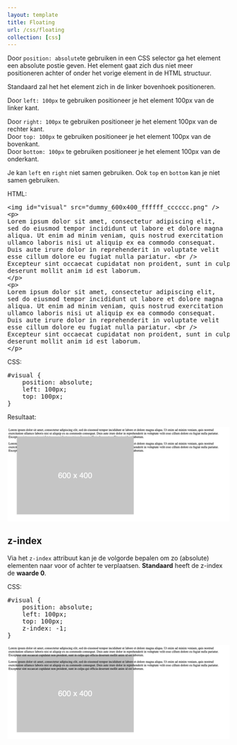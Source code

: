 ```yaml
---
layout: template
title: Floating
url: /css/floating
collection: [css]
---							
```

<p>Door <code>position: absolute</code>te gebruiken in een CSS selector ga het element een absolute postie geven. Het element gaat zich dus niet meer positioneren achter of onder het vorige element in de HTML structuur.</p>
<p>Standaard zal het het element zich in de linker bovenhoek positioneren.</p>
<p>Door <code>left: 100px</code> te gebruiken positioneer je het element 100px van de linker kant.</p>
Door <code>right: 100px</code> te gebruiken positioneer je het element 100px van de rechter kant.</br>
Door <code>top: 100px</code> te gebruiken positioneer je het element 100px van de bovenkant.</br>
Door <code>bottom: 100px</code> te gebruiken positioneer je het element 100px van de onderkant.</p>
<p>Je kan <code>left</code> en <code>right</code> niet samen gebruiken. Ook <code>top</code> en <code>bottom</code> kan je niet samen gebruiken.</p>

<p>HTML:</p>
<pre data-enlighter-theme="beyond" data-enlighter-language="html">
&lt;img id="visual" src="dummy_600x400_ffffff_cccccc.png" /&gt;
&lt;p&gt;
Lorem ipsum dolor sit amet, consectetur adipiscing elit, 
sed do eiusmod tempor incididunt ut labore et dolore magna 
aliqua. Ut enim ad minim veniam, quis nostrud exercitation 
ullamco laboris nisi ut aliquip ex ea commodo consequat. 
Duis aute irure dolor in reprehenderit in voluptate velit 
esse cillum dolore eu fugiat nulla pariatur. &lt;br /&gt;
Excepteur sint occaecat cupidatat non proident, sunt in culpa qui officia 
deserunt mollit anim id est laborum.
&lt;/p&gt;
&lt;p&gt;
Lorem ipsum dolor sit amet, consectetur adipiscing elit, 
sed do eiusmod tempor incididunt ut labore et dolore magna 
aliqua. Ut enim ad minim veniam, quis nostrud exercitation 
ullamco laboris nisi ut aliquip ex ea commodo consequat. 
Duis aute irure dolor in reprehenderit in voluptate velit 
esse cillum dolore eu fugiat nulla pariatur. &lt;br /&gt;
Excepteur sint occaecat cupidatat non proident, sunt in culpa qui officia 
deserunt mollit anim id est laborum.
&lt;/p&gt;
</pre>

<p>CSS:</p>
<pre data-enlighter-theme="beyond" data-enlighter-language="css">
#visual {
    position: absolute;
    left: 100px;
    top: 100px;
}</pre>

<p>Resultaat:</p>

<div class="shadow">
    <img src="images/absolute.png" />
</div>

<h2>z-index</h2>

<p>Via het <code>z-index</code> attribuut kan je de volgorde bepalen om zo (absolute) elementen naar voor of achter te verplaatsen. <strong>Standaard</strong> heeft de z-index de <strong>waarde 0</strong>.</p>

<p>CSS:</p>
<pre data-enlighter-theme="beyond" data-enlighter-language="css">
#visual {
    position: absolute;
    left: 100px;
    top: 100px;
    z-index: -1;
}</pre>

<div class="shadow">
    <img src="images/absolute-zindex.png" />
</div>
